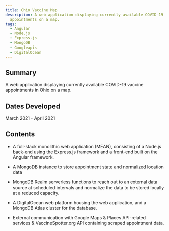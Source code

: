 ```yaml
---
title: Ohio Vaccine Map
description: A web application displaying currently available COVID-19 vaccine
  appointments on a map.
tags:
  - Angular
  - Node.js
  - Express.js
  - MongoDB
  - Googleapis
  - DigitalOcean
---
```

## Summary
A web application displaying currently available COVID-19 vaccine
appointments in Ohio on a map.

## Dates Developed
March 2021 - April 2021

## Contents
- A full-stack monolithic web application (MEAN), consisting of a Node.js back-end using the Express.js framework and a front-end built on the Angular framework.

- A MongoDB instance to store appointment state and normalized location data

- MongoDB Realm serverless functions to reach out to an external data source at scheduled intervals and normalize the data to be stored locally at a reduced capacity.

- A DigitalOcean web platform housing the web application, and a MongoDB Atlas cluster for the database.

- External communication with Google Maps & Places API-related services & VaccineSpotter.org API containing scraped appointment data.
